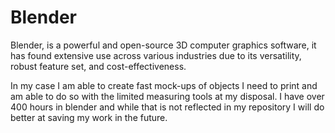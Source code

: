 # Blender

Blender, is a powerful and open-source 3D computer graphics software, it has found extensive use across various industries due to its versatility, robust feature set, and cost-effectiveness. 

In my case I am able to create fast mock-ups of objects I need to print and am able to do so with the limited measuring tools at my disposal.
I have over 400 hours in blender and while that is not reflected in my repository I will do better at saving my work in the future.

